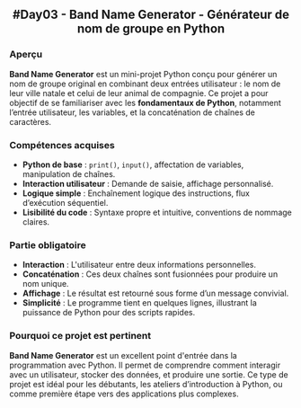 ## <p align="center"> #Day03 - Band Name Generator - Générateur de nom de groupe en Python </p>

### Aperçu
**Band Name Generator** est un mini-projet Python conçu pour générer un nom de groupe original en combinant deux entrées utilisateur : le nom de leur ville natale et celui de leur animal de compagnie. Ce projet a pour objectif de se familiariser avec les **fondamentaux de Python**, notamment l’entrée utilisateur, les variables, et la concaténation de chaînes de caractères.

### Compétences acquises
- **Python de base** : `print()`, `input()`, affectation de variables, manipulation de chaînes.
- **Interaction utilisateur** : Demande de saisie, affichage personnalisé.
- **Logique simple** : Enchaînement logique des instructions, flux d’exécution séquentiel.
- **Lisibilité du code** : Syntaxe propre et intuitive, conventions de nommage claires.

### Partie obligatoire
- **Interaction** : L'utilisateur entre deux informations personnelles.
- **Concaténation** : Ces deux chaînes sont fusionnées pour produire un nom unique.
- **Affichage** : Le résultat est retourné sous forme d’un message convivial.
- **Simplicité** : Le programme tient en quelques lignes, illustrant la puissance de Python pour des scripts rapides.

### Pourquoi ce projet est pertinent
**Band Name Generator** est un excellent point d'entrée dans la programmation avec Python. Il permet de comprendre comment interagir avec un utilisateur, stocker des données, et produire une sortie. Ce type de projet est idéal pour les débutants, les ateliers d’introduction à Python, ou comme première étape vers des applications plus complexes.
